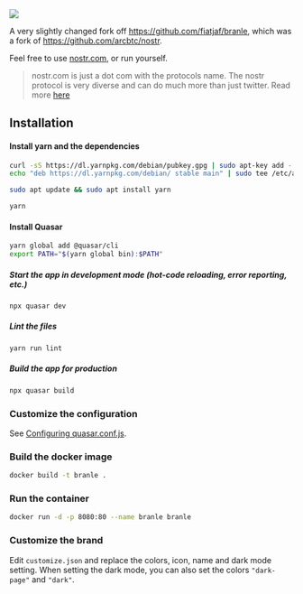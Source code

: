 <img src="https://user-images.githubusercontent.com/33088785/147620316-7499cebd-9019-4875-9e71-f569dd568995.png">

A very slightly changed fork off https://github.com/fiatjaf/branle, which was a fork of https://github.com/arcbtc/nostr.

Feel free to use <a href="https://nostr.com">nostr.com</a>, or run yourself.

> nostr.com is just a dot com with the protocols name. The nostr protocol is very diverse and can do much more than just twitter. Read more <a href="https://github.com/fiatjaf/nostr">here</a> 

## Installation

#### Install yarn and the dependencies

```bash
curl -sS https://dl.yarnpkg.com/debian/pubkey.gpg | sudo apt-key add -
echo "deb https://dl.yarnpkg.com/debian/ stable main" | sudo tee /etc/apt/sources.list.d/yarn.list

sudo apt update && sudo apt install yarn

yarn
```

#### Install Quasar

```bash
yarn global add @quasar/cli
export PATH="$(yarn global bin):$PATH"

```

##### Start the app in development mode (hot-code reloading, error reporting, etc.)

```bash
npx quasar dev
```

##### Lint the files

```bash
yarn run lint
```

##### Build the app for production

```bash
npx quasar build
```

### Customize the configuration
See [Configuring quasar.conf.js](https://quasar.dev/quasar-cli/quasar-conf-js).

### Build the docker image
```bash
docker build -t branle .
```

### Run the container
```bash
docker run -d -p 8080:80 --name branle branle
```

### Customize the brand
Edit `customize.json` and replace the colors, icon, name and dark mode setting.
When setting the dark mode, you can also set the colors `"dark-page"` and `"dark"`.
